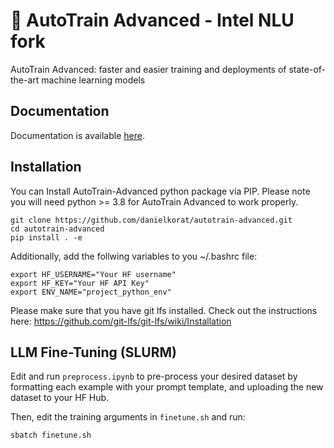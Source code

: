 # 🤗 AutoTrain Advanced - Intel NLU fork

AutoTrain Advanced: faster and easier training and deployments of state-of-the-art machine learning models

## Documentation

Documentation is available [here](https://hf.co/docs/autotrain/).

## Installation

You can Install AutoTrain-Advanced python package via PIP. Please note you will need python >= 3.8 for AutoTrain Advanced to work properly.

    git clone https://github.com/danielkorat/autotrain-advanced.git
    cd autotrain-advanced
    pip install . -e

Additionally, add the follwing variables to you ~/.bashrc file:

    export HF_USERNAME="Your HF username"
    export HF_KEY="Your HF API Key"
    export ENV_NAME="project_python_env"
    
Please make sure that you have git lfs installed. Check out the instructions here: https://github.com/git-lfs/git-lfs/wiki/Installation

## LLM Fine-Tuning (SLURM)

Edit and run `preprocess.ipynb` to pre-process your desired dataset by formatting each example with your prompt template, and uploading the new dataset to your HF Hub.

Then, edit the training arguments in `finetune.sh` and run:

    sbatch finetune.sh
